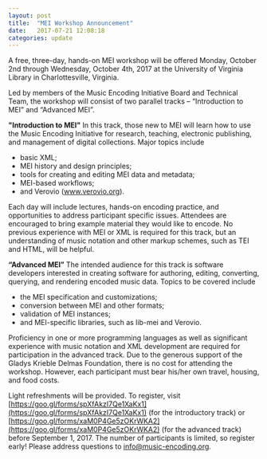 ```yaml
---
layout: post
title:  "MEI Workshop Announcement"
date:   2017-07-21 12:08:18
categories: update
---
```

A free, three-day, hands-on MEI workshop will be offered Monday, October 2nd through Wednesday, October 4th, 2017 at the University of Virginia Library in Charlottesville, Virginia. 

Led by members of the Music Encoding Initiative Board and Technical Team, the workshop will consist of two parallel tracks – “Introduction to MEI” and “Advanced MEI”. 

**"Introduction to MEI"** In this track, those new to MEI will learn how to use the Music Encoding Initiative for research, teaching, electronic publishing, and management of digital collections. Major topics include

* basic XML;
* MEI history and design principles;
* tools for creating and editing MEI data and metadata;
* MEI-based workflows;
* and Verovio (www.verovio.org).

Each day will include lectures, hands-on encoding practice, and opportunities to address participant specific issues. Attendees are encouraged to bring example material they would like to encode. No previous experience with MEI or XML is required for this track, but an understanding of music notation and other markup schemes, such as TEI and HTML, will be helpful. 
 
**“Advanced MEI”** The intended audience for this track is software developers interested in creating software for authoring, editing, converting, querying, and rendering encoded music data. Topics to be covered include 

* the MEI specification and customizations; 
* conversion between MEI and other formats; 
* validation of MEI instances; 
* and MEI-specific libraries, such as lib-mei and Verovio. 

Proficiency in one or more programming languages as well as significant experience with music notation and XML development are required for participation in the advanced track. Due to the generous support of the Gladys Krieble Delmas Foundation, there is no cost for attending the workshop. However, each participant must bear his/her own travel, housing, and food costs. 

Light refreshments will be provided. To register, visit [https://goo.gl/forms/spXfAkzI7Qe1XaKx1](https://goo.gl/forms/spXfAkzI7Qe1XaKx1) (for the introductory track) or [https://goo.gl/forms/xaM0P4Ge5zOKrWKA2](https://goo.gl/forms/xaM0P4Ge5zOKrWKA2) (for the advanced track) before September 1, 2017\. The number of participants is limited, so register early! Please address questions to [info@music-encoding.org](mailto:info@music-encoding.org).